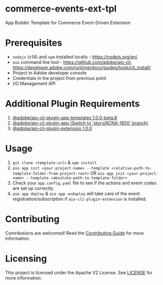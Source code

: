 <!--
Copyright 2022 Adobe. All rights reserved.
This file is licensed to you under the Apache License, Version 2.0 (the "License");
you may not use this file except in compliance with the License. You may obtain a copy
of the License at http://www.apache.org/licenses/LICENSE-2.0

Unless required by applicable law or agreed to in writing, software distributed under
the License is distributed on an "AS IS" BASIS, WITHOUT WARRANTIES OR REPRESENTATIONS
OF ANY KIND, either express or implied. See the License for the specific language
governing permissions and limitations under the License.
-->

# commerce-events-ext-tpl

App Builder Template for Commerce Event-Driven Extension

# Prerequisites
- `nodejs` (v14) and `npm` installed locally - https://nodejs.org/en/
- `aio` command line tool - https://github.com/adobe/aio-cli, https://developer.adobe.com/runtime/docs/guides/tools/cli_install/
- Project in Adobe developer console
- Credentials in the project from previous point
- I/O Management API

# Additional Plugin Requirements
1. [@adobe/aio-cli-plugin-app-templates 1.0.0-beta.6](https://github.com/adobe/aio-cli-plugin-app-templates)
2. [@adobe/aio-cli-plugin-app (Switch to 'story/ACNA-1650' branch)](https://github.com/adobe/aio-cli-plugin-app)
3. [@adobe/aio-cli-plugin-extension 1.0.0](https://github.com/adobe/aio-cli-plugin-extension)

# Usage
1. `git clone <template-url>` & `npm install`
2. `aio app init <your-project-name> --template <relative-path-to-template-folder-from-project-root>`
    OR
   `aio app init <your-project-name> --template <absolute-path-to-template-folder>`
3. Check your `app.config.yaml` file to see if the actions and event codes are set up correctly.
4. `aio app deploy` & `aio app undeploy` will take care of the event registration/subscription if `aio-cli-plugin-extension` is installed.

# Contributing
Contributions are welcomed! Read the [Contributing Guide](CONTRIBUTING.md) for more information.


# Licensing

This project is licensed under the Apache V2 License. See [LICENSE](LICENSE) for more information.
